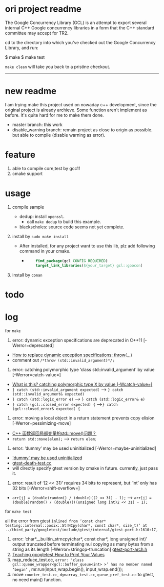 # ori project readme

The Google Concurrency Library (GCL) is an attempt to export several
internal C++ Google concurrency libraries in a form that the C++
standard committee may accept for TR2.

cd to the directory into which you've checked out the Google
Concurrency Library, and run:

  $ make
  $ make test

`make clean` will take you back to a pristine checkout.

---

# new readme

I am trying make this project used on nowaday c++ development, since the original project is already archieve.
Some function aren't implement as before. It's quite hard for me to make them done.

* master branch: this work
* disable_warning branch: remain project as close to origin as possible. but able to compile (disable warning as error).

# feature

1. able to compile core,test by gcc11
2. cmake support

# usage

1. compile sample
     * dedup: install `openssl`.
       * call `make dedup` to build this example.
     * blackscholes: source code seems not yet complete.
2. install by `sudo make install`
     * After installed, for any project want to use this lib, plz add following command in your cmake.

        * ```cmake
              find_package(gcl CONFIG REQUIRED)
              target_link_libraries(${your_target} gcl::goocon)
            ```

3. install by `conan`

# todo

# log

for `make`

1. error: dynamic exception specifications are deprecated in C++11 [-Werror=deprecated]

* [How to replace dynamic exception specifications: throw(...)](https://stackoverflow.com/questions/54239292/how-to-replace-dynamic-exception-specifications-throw)
* comment out `/*throw (std::invalid_argument)*/;`

1. error: catching polymorphic type ‘class std::invalid_argument’ by value [-Werror=catch-value=]

* [What is this? catching polymorphic type X by value [-Wcatch-value=]](https://stackoverflow.com/questions/62030341/what-is-this-catching-polymorphic-type-x-by-value-wcatch-value)
* `} catch (std::invalid_argument expected)` --> `} catch (std::invalid_argument& expected)`
* `} catch (std::logic_error e)` --> `} catch (std::logic_error& e)`
* `} catch (gcl::closed_error expected) {` -->`} catch (gcl::closed_error& expected) {`

1. error: moving a local object in a return statement prevents copy elision [-Werror=pessimizing-move]

* [C++ 函数返回局部变量的std::move()问题？](https://www.zhihu.com/question/57048704)
* `return std::move(elem);` --> `return elem;`

1. error: ‘dummy’ may be used uninitialized [-Werror=maybe-uninitialized]

* ['dummy' may be used uninitialized](https://stackoverflow.com/questions/69935158/dummy-may-be-used-uninitialized)
* [gtest-death-test.cc](https://github.com/google/googletest/blob/main/googletest/src/gtest-death-test.cc)
* will directly specify gtest version by cmake in future. currently, just pass it.

1. error: result of ‘(2 << 31)’ requires 34 bits to represent, but ‘int’ only has 32 bits [-Werror=shift-overflow=]

* `arr[j] = (double)random() / (double)((2 << 31) - 1);` --> `arr[j] = (double)random() / (double)(((unsigned long int)2 << 31) - 1);`

for `make test`

all the error from gtest
`inlined from ‘const char* testing::internal::posix::StrNCpy(char*, const char*, size_t)’ at ../third_party/googletest/include/gtest/internal/gtest-port.h:1610:17,`

1. error: ‘char*__builtin_strncpy(char*, const char*, long unsigned int)’ output truncated before terminating nul copying as many bytes from a string as its length [-Werror=stringop-truncation]
[gtest-port-arch.h](https://github.com/google/googletest/blob/main/googletest/include/gtest/internal/gtest-port-arch.h)
1. [Teaching googletest How to Print Your Values](http://google.github.io/googletest/advanced.html#teaching-googletest-how-to-print-your-values)
1. map_reduce_test.cc, `error: ‘class gcl::queue_wrapper<gcl::buffer_queue<int> >’ has no member named ‘begin’` , mr.run(input_wrap.begin(), input_wrap.end());
1. move `counter_test.cc`, `dynarray_test.cc`, `queue_pref_test.cc` to gtest, no need main() function.
